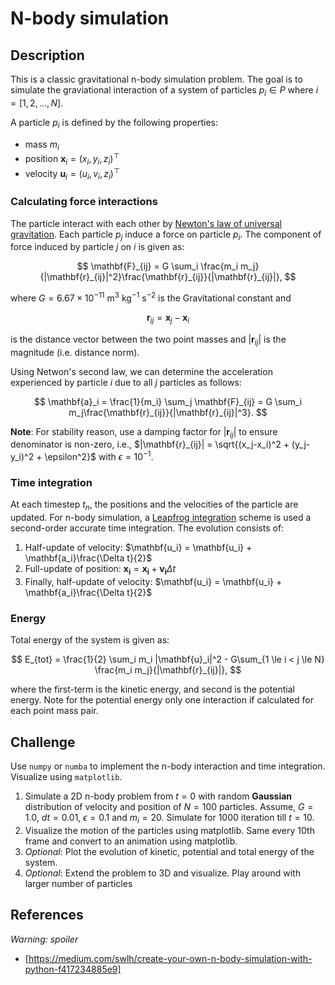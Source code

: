 # N-body simulation

## Description

This is a classic gravitational n-body simulation problem. The goal is to simulate the graviational interaction of a system of particles $p_i\in P$ where $i=[1, 2, ...,N]$.

A particle $p_i$ is defined by the following properties:

- mass $m_i$
- position $\mathbf{x}_i = (x_i, y_i, z_i)^\top$
- velocity $\mathbf{u}_i = (u_i, v_i, z_i)^\top$

### Calculating force interactions

The particle interact with each other by [Newton's law of universal gravitation](https://en.wikipedia.org/wiki/Newton%27s_law_of_universal_gravitation). Each particle $p_j$ induce a force on particle $p_i$. The component of force induced by particle $j$ on $i$ is given as:

$$
\mathbf{F}_{ij} = G \sum_i \frac{m_i m_j}{|\mathbf{r}_{ij}|^2}\frac{\mathbf{r}_{ij}}{|\mathbf{r}_{ij}|},
$$

where $G = 6.67\times10^{-11}$ m$^3$ kg$^{-1}$ s$^{-2}$ is the Gravitational constant and

$$
\mathbf{r}_{ij} = \mathbf{x}_j - \mathbf{x}_i
$$

is the distance vector between the two point masses and $|\mathbf{r}_{ij}|$ is the magnitude (i.e. distance norm).

Using Netwon's second law, we can determine the acceleration experienced by particle $i$ due to all $j$ particles as follows:

$$
\mathbf{a}_i = \frac{1}{m_i} \sum_j \mathbf{F}_{ij} = G \sum_i m_j\frac{\mathbf{r}_{ij}}{|\mathbf{r}_{ij}|^3}.
$$

**Note**: For stability reason, use a damping factor for $|\mathbf{r}_{ij}|$ to ensure denominator is non-zero, i.e., $|\mathbf{r}_{ij}| = \sqrt{(x_j-x_i)^2 + (y_j-y_i)^2 + \epsilon^2}$ with $\epsilon=10^{-1}$.

### Time integration

At each timestep $t_n$, the positions and the velocities of the particle are updated. For n-body simulation, a [Leapfrog integration](https://en.wikipedia.org/wiki/Leapfrog_integration) scheme is used a second-order accurate time integration. The evolution consists of:

1. Half-update of velocity: $\mathbf{u_i} = \mathbf{u_i} + \mathbf{a_i}\frac{\Delta t}{2}$
2. Full-update of position: $\mathbf{x_i} = \mathbf{x_i} + \mathbf{v_i}\Delta t$
3. Finally, half-update of velocity: $\mathbf{u_i} = \mathbf{u_i} + \mathbf{a_i}\frac{\Delta t}{2}$

### Energy

Total energy of the system is given as:

$$
E_{tot} = \frac{1}{2} \sum_i m_i |\mathbf{u}_i|^2 - G\sum_{1 \le i < j \le N} \frac{m_i m_j}{|\mathbf{r}_{ij}|},
$$

where the first-term is the kinetic energy, and second is the potential energy. Note for the potential energy only one interaction if calculated for each point mass pair.


## Challenge

Use `numpy` or `numba` to implement the n-body interaction and time integration. Visualize using `matplotlib`.

1. Simulate a 2D n-body problem from $t=0$ with random **Gaussian** distribution of velocity and position of $N=100$ particles. Assume, $G=1.0$, $dt=0.01$, $\epsilon=0.1$ and $m_i=20$. Simulate for 1000 iteration till $t=10$.
2. Visualize the motion of the particles using matplotlib. Same every 10th frame and convert to an animation using matplotlib.
3. *Optional*: Plot the evolution of kinetic, potential and total energy of the system.
4. *Optional*: Extend the problem to 3D and visualize. Play around with larger number of particles

## References

*Warning: spoiler*

- [https://medium.com/swlh/create-your-own-n-body-simulation-with-python-f417234885e9]
